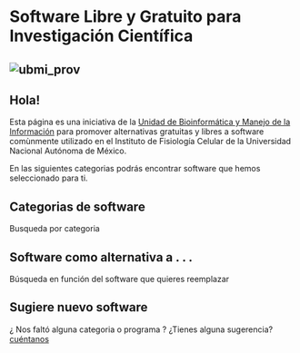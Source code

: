 # Software Libre y Gratuito para Investigación Científica
![ubmi_prov](https://github.com/Open-Source-IFC/Open-Source-IFC.github.io/assets/13229623/a5127c60-d913-49b2-a110-5b48fe2d3174)
---

## Hola!

Esta página es una iniciativa de la [Unidad de Bioinformática y Manejo de la Información](https://sites.google.com/ifc.unam.mx/ubmi-ifc/p%C3%A1gina-principal) para promover alternativas gratuitas y libres a software comùnmente utilizado en el Instituto de Fisiología Celular de la Universidad Nacional Autónoma de México.

En las siguientes categorias podrás encontrar software que hemos seleccionado para ti. 

## Categorias de software

Busqueda por categoria

## Software como alternativa a . . . 

Búsqueda en función del software que quieres reemplazar

## Sugiere nuevo software

¿ Nos faltó alguna categoria o programa ? ¿Tienes alguna sugerencia? [cuéntanos](mailto:ubmi@ifc.unam.mx)
